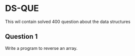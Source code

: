# DS-QUE
This wil contain solved 400 question about the data structures

## Question 1
Write a program to reverse an array.

